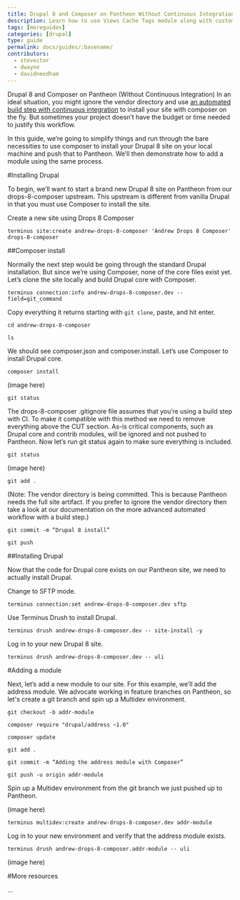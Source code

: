 ```yaml
---
title: Drupal 8 and Composer on Pantheon Without Continuous Integration
description: Learn how to use Views Cache Tags module along with custom code to control Pantheon Advanced Page Cache.
tags: [moreguides]
categories: [drupal]
type: guide
permalink: docs/guides/:basename/
contributors:
  - stevector
  - dwayne
  - davidneedham
---
```


Drupal 8 and Composer on Pantheon (Without Continuous Integration)
In an ideal situation, you might ignore the vendor directory and use [an automated build step with continuous integration](https://pantheon.io/docs/guides/build-tools/) to install your site with composer on the fly. But sometimes your project doesn’t have the budget or time needed to justify this workflow. 

In this guide, we’re going to simplify things and run through the bare necessities to use composer to install your Drupal 8 site on your local machine and push that to Pantheon. We’ll then demonstrate how to add a module using the same process.

#Installing Drupal

To begin, we’ll want to start a brand new Drupal 8 site on Pantheon from our drops-8-composer upstream. This upstream is different from vanilla Drupal in that you must use Composer to install the site. 

Create a new site using Drops 8 Composer

```
terminus site:create andrew-drops-8-composer 'Andrew Drops 8 Composer' drops-8-composer
```

##Composer install

Normally the next step would be going through the standard Drupal installation. But since we’re using Composer, none of the core files exist yet. Let’s clone the site locally and build Drupal core with Composer.

```
terminus connection:info andrew-drops-8-composer.dev --field=git_command
```

Copy everything it returns starting with `git clone`, paste, and hit enter.

```
cd andrew-drops-8-composer

ls
```

We should see composer.json and composer.install. Let’s use Composer to install Drupal core.

`composer install`

(image here)

`git status`

The drops-8-composer .gitignore file assumes that you’re using a build step with CI. To make it compatible with this method we need to remove everything above the CUT section. As-is critical components, such as Drupal core and contrib modules, will be ignored and not pushed to Pantheon. Now let’s run git status again to make sure everything is included.

`git status`

(image here)

`git add .`

(Note: The vendor directory is being committed. This is because Pantheon needs the full site artifact. If you prefer to ignore the vendor directory then take a look at our documentation on the more advanced automated workflow with a build step.)

```
git commit -m “Drupal 8 install”

git push
```

##Installing Drupal

Now that the code for Drupal core exists on our Pantheon site, we need to actually install Drupal.

Change to SFTP mode.

`terminus connection:set andrew-drops-8-composer.dev sftp`

Use Terminus Drush to install Drupal.

`terminus drush andrew-drops-8-composer.dev -- site-install -y`

Log in to your new Drupal 8 site.

`terminus drush andrew-drops-8-composer.dev -- uli`

#Adding a module

Next, let’s add a new module to our site. For this example, we’ll add the address module. We advocate working in feature branches on Pantheon, so let's create a git branch and spin up a Multidev environment.

```
git checkout -b addr-module

composer require "drupal/address ~1.0"

composer update

git add .

git commit -m “Adding the address module with Composer”

git push -u origin addr-module
```

Spin up a Multidev environment from the git branch we just pushed up to Pantheon.

(image here)

`terminus multidev:create andrew-drops-8-composer.dev addr-module`

Log in to your new environment and verify that the address module exists.

`terminus drush andrew-drops-8-composer.addr-module -- uli`

(image here)

#More resources

...
